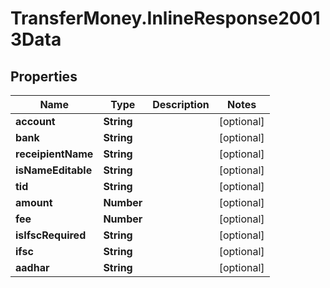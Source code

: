 # TransferMoney.InlineResponse20013Data

## Properties
Name | Type | Description | Notes
------------ | ------------- | ------------- | -------------
**account** | **String** |  | [optional] 
**bank** | **String** |  | [optional] 
**receipientName** | **String** |  | [optional] 
**isNameEditable** | **String** |  | [optional] 
**tid** | **String** |  | [optional] 
**amount** | **Number** |  | [optional] 
**fee** | **Number** |  | [optional] 
**isIfscRequired** | **String** |  | [optional] 
**ifsc** | **String** |  | [optional] 
**aadhar** | **String** |  | [optional] 


